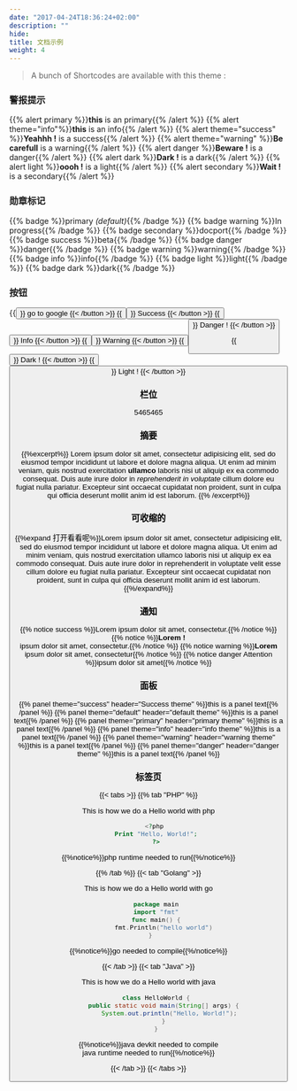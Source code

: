 ```yaml
---
date: "2017-04-24T18:36:24+02:00"
description: ""
hide:
title: 文档示例
weight: 4
---
```


>A bunch of Shortcodes are available with this theme :

### 警报提示

{{% alert primary %}}**this** is an primary{{% /alert %}}
{{% alert theme="info"%}}**this** is an info{{% /alert %}}
{{% alert theme="success" %}}**Yeahhh !** is a success{{% /alert %}}
{{% alert theme="warning" %}}**Be carefull** is a warning{{% /alert %}}
{{% alert danger %}}**Beware !** is a danger{{% /alert %}}
{{% alert dark %}}**Dark !** is a dark{{% /alert %}}
{{% alert light %}}**oooh !** is a light{{% /alert %}}
{{% alert secondary %}}**Wait !** is a secondary{{% /alert %}}

### 勋章标记

{{% badge %}}primary _(default)_{{% /badge %}}
{{% badge warning %}}In progress{{% /badge %}}
{{% badge secondary %}}docport{{% /badge %}}
{{% badge success %}}beta{{% /badge %}}
{{% badge danger %}}danger{{% /badge %}}
{{% badge warning %}}warning{{% /badge %}}
{{% badge info %}}info{{% /badge %}}
{{% badge light %}}light{{% /badge %}}
{{% badge dark %}}dark{{% /badge %}}

### 按钮

{{<button href="https://google.com" >}} go to google {{< /button >}}
{{<button href="https://google.com" theme="success">}} Success {{< /button >}}
{{<button href="https://google.com" theme="info">}} Info {{< /button >}}
{{<button href="https://google.com" theme="warning">}} Warning {{< /button >}}
{{<button href="https://google.com" theme="danger">}} Danger ! {{< /button >}}

{{<button href="https://google.com" theme="dark">}} Dark ! {{< /button >}}
{{<button href="https://google.com" theme="light">}} Light ! {{< /button >}}

### 栏位

5465465

### 摘要

{{%excerpt%}}
Lorem ipsum dolor sit amet, consectetur adipisicing elit, sed do eiusmod
tempor incididunt ut labore et dolore magna aliqua. Ut enim ad minim veniam,
quis nostrud exercitation **ullamco** laboris nisi ut aliquip ex ea commodo
consequat. Duis aute irure dolor in _reprehenderit in voluptate_
cillum dolore eu fugiat nulla pariatur. Excepteur sint occaecat cupidatat non
proident, sunt in culpa qui officia deserunt mollit anim id est laborum.
{{% /excerpt%}}

### 可收缩的

{{%expand 打开看看呢%}}Lorem ipsum dolor sit amet, consectetur adipisicing elit, sed do eiusmod
tempor incididunt ut labore et dolore magna aliqua. Ut enim ad minim veniam,
quis nostrud exercitation ullamco laboris nisi ut aliquip ex ea commodo
consequat. Duis aute irure dolor in reprehenderit in voluptate velit esse
cillum dolore eu fugiat nulla pariatur. Excepteur sint occaecat cupidatat non
proident, sunt in culpa qui officia deserunt mollit anim id est laborum.{{%/expand%}}

### 通知

{{% notice success %}}Lorem ipsum dolor sit amet, consectetur.{{% /notice %}}
{{% notice %}}**Lorem !**\
 ipsum dolor sit amet, consectetur.{{% /notice %}}
{{% notice warning %}}**Lorem** ipsum dolor sit amet, consectetur{{% /notice %}}
{{% notice danger Attention %}}ipsum dolor sit amet{{% /notice %}}

### 面板

{{% panel theme="success" header="Success theme" %}}this is a panel text{{% /panel %}}
{{% panel theme="default" header="default theme" %}}this is a panel text{{% /panel %}}
{{% panel theme="primary" header="primary theme" %}}this is a panel text{{% /panel %}}
{{% panel theme="info" header="info theme" %}}this is a panel text{{% /panel %}}
{{% panel theme="warning" header="warning theme" %}}this is a panel text{{% /panel %}}
{{% panel theme="danger" header="danger theme" %}}this is a panel text{{% /panel %}}

### 标签页

{{< tabs >}}
{{% tab "PHP" %}} 

This is how we do a Hello world with php 

```php
	<?php 
	Print "Hello, World!";
	?>
```

{{%notice%}}php runtime needed to run{{%/notice%}}

{{% /tab %}}
{{< tab "Golang" >}} 

This is how we do a Hello world with go

```go
	package main
	import "fmt"
	func main() {
	    fmt.Println("hello world")
	}	
```

{{%notice%}}go needed to compile{{%/notice%}}


{{< /tab >}}
{{< tab "Java" >}} 

This is how we do a Hello world with java

```java
	class HelloWorld {
	    public static void main(String[] args) {
	        System.out.println("Hello, World!"); 
	    }
	}
```
{{%notice%}}java devkit needed to compile\
java runtime needed to run{{%/notice%}}

{{< /tab >}}
{{< /tabs >}}